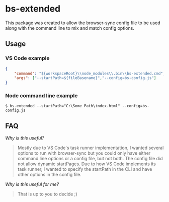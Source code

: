 # bs-extended
This package was created to allow the browser-sync config file to be used along with the command line to mix and match config options.

## Usage

### VS Code example
```json
{
	"command": "${workspaceRoot}\\node_modules\\.bin\\bs-extended.cmd",  
	"args": ["--startPath=${fileBasename}","--config=bs-config.js"]
}
```

### Node command line example
```
$ bs-extended --startPath="C:\Some Path\index.html" --config=bs-config.js
```

## FAQ
_Why is this useful?_
>Mostly due to VS Code's task runner implementation, I wanted several options to run with browser-sync but you could only have either command line options or a config file, but not both.  The config file did not allow dynamic startPages.  Due to how VS Code implements its task runner, I wanted to specify the startPath in the CLI and have other options in the config file.

_Why is this useful for me?_
>That is up to you to decide ;)